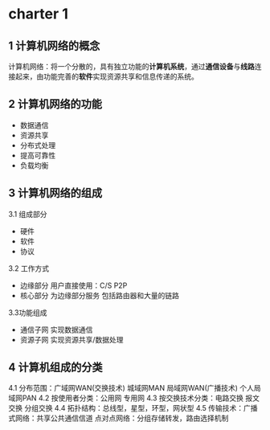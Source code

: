 # charter 1 

## 1 计算机网络的概念
计算机网络：将一个分散的，具有独立功能的**计算机系统**，通过**通信设备**与**线路**连接起来，由功能完善的**软件**实现资源共享和信息传递的系统。

## 2 计算机网络的功能
* 数据通信
* 资源共享
* 分布式处理
* 提高可靠性
* 负载均衡

## 3 计算机网络的组成
3.1 组成部分 
* 硬件
* 软件
* 协议

3.2 工作方式
* 边缘部分 
  用户直接使用：C/S P2P
* 核心部分
  为边缘部分服务 包括路由器和大量的链路

3.3功能组成
* 通信子网 实现数据通信
* 资源子网 实现资源共享/数据处理
  
 ## 4 计算机组成的分类
4.1 分布范围：广域网WAN(交换技术) 城域网MAN 局域网WAN(广播技术) 个人局域网PAN
4.2 按使用者分类：公用网 专用网
4.3 按交换技术分类：电路交换 报文交换 分组交换
4.4 拓扑结构：总线型，星型，环型，网状型
4.5 传输技术：广播式网络：共享公共通信信道 点对点网络：分组存储转发，路由选择机制
 
